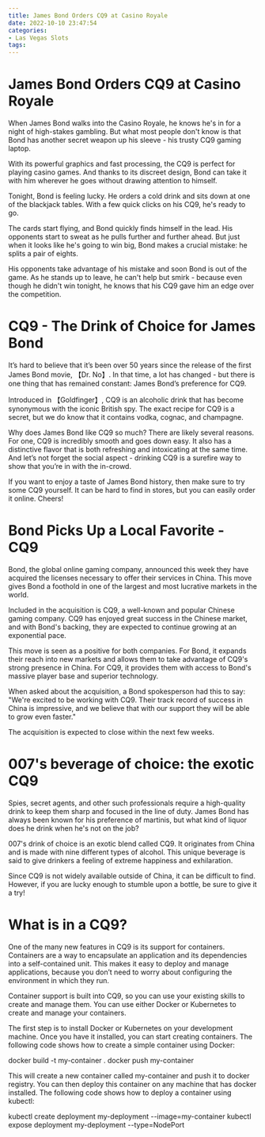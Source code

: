 ```yaml
---
title: James Bond Orders CQ9 at Casino Royale
date: 2022-10-10 23:47:54
categories:
- Las Vegas Slots
tags:
---
```



#  James Bond Orders CQ9 at Casino Royale

When James Bond walks into the Casino Royale, he knows he's in for a night of high-stakes gambling. But what most people don't know is that Bond has another secret weapon up his sleeve - his trusty CQ9 gaming laptop.

With its powerful graphics and fast processing, the CQ9 is perfect for playing casino games. And thanks to its discreet design, Bond can take it with him wherever he goes without drawing attention to himself.

Tonight, Bond is feeling lucky. He orders a cold drink and sits down at one of the blackjack tables. With a few quick clicks on his CQ9, he's ready to go.

The cards start flying, and Bond quickly finds himself in the lead. His opponents start to sweat as he pulls further and further ahead. But just when it looks like he's going to win big, Bond makes a crucial mistake: he splits a pair of eights.

His opponents take advantage of his mistake and soon Bond is out of the game. As he stands up to leave, he can't help but smirk - because even though he didn't win tonight, he knows that his CQ9 gave him an edge over the competition.

#  CQ9 - The Drink of Choice for James Bond

It’s hard to believe that it’s been over 50 years since the release of the first James Bond movie, 【Dr. No】. In that time, a lot has changed - but there is one thing that has remained constant: James Bond’s preference for CQ9.

Introduced in 【Goldfinger】, CQ9 is an alcoholic drink that has become synonymous with the iconic British spy. The exact recipe for CQ9 is a secret, but we do know that it contains vodka, cognac, and champagne.

Why does James Bond like CQ9 so much? There are likely several reasons. For one, CQ9 is incredibly smooth and goes down easy. It also has a distinctive flavor that is both refreshing and intoxicating at the same time. And let’s not forget the social aspect - drinking CQ9 is a surefire way to show that you’re in with the in-crowd.

If you want to enjoy a taste of James Bond history, then make sure to try some CQ9 yourself. It can be hard to find in stores, but you can easily order it online. Cheers!

#  Bond Picks Up a Local Favorite - CQ9

Bond, the global online gaming company, announced this week they have acquired the licenses necessary to offer their services in China. This move gives Bond a foothold in one of the largest and most lucrative markets in the world.

Included in the acquisition is CQ9, a well-known and popular Chinese gaming company. CQ9 has enjoyed great success in the Chinese market, and with Bond's backing, they are expected to continue growing at an exponential pace.

This move is seen as a positive for both companies. For Bond, it expands their reach into new markets and allows them to take advantage of CQ9's strong presence in China. For CQ9, it provides them with access to Bond's massive player base and superior technology.

When asked about the acquisition, a Bond spokesperson had this to say: "We're excited to be working with CQ9. Their track record of success in China is impressive, and we believe that with our support they will be able to grow even faster."

The acquisition is expected to close within the next few weeks.

#  007's beverage of choice: the exotic CQ9

Spies, secret agents, and other such professionals require a high-quality drink to keep them sharp and focused in the line of duty. James Bond has always been known for his preference of martinis, but what kind of liquor does he drink when he's not on the job?

007's drink of choice is an exotic blend called CQ9. It originates from China and is made with nine different types of alcohol. This unique beverage is said to give drinkers a feeling of extreme happiness and exhilaration.

Since CQ9 is not widely available outside of China, it can be difficult to find. However, if you are lucky enough to stumble upon a bottle, be sure to give it a try!

#  What is in a CQ9?

One of the many new features in CQ9 is its support for containers. Containers are a way to encapsulate an application and its dependencies into a self-contained unit. This makes it easy to deploy and manage applications, because you don’t need to worry about configuring the environment in which they run.

Container support is built into CQ9, so you can use your existing skills to create and manage them. You can use either Docker or Kubernetes to create and manage your containers.

The first step is to install Docker or Kubernetes on your development machine. Once you have it installed, you can start creating containers. The following code shows how to create a simple container using Docker:

docker build -t my-container . docker push my-container

This will create a new container called my-container and push it to docker registry. You can then deploy this container on any machine that has docker installed. The following code shows how to deploy a container using kubectl:

kubectl create deployment my-deployment --image=my-container kubectl expose deployment my-deployment --type=NodePort